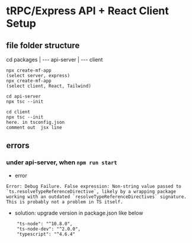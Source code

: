 # tRPC/Express API + React Client Setup

## file folder structure

cd packages
|
--- api-server
|
--- client

```
npx create-mf-app
(select server, express)
npx create-mf-app
(select client, React, Tailwind)

cd api-server
npx tsc --init

cd client
npx tsc --init
here. in tsconfig.json
comment out  jsx line

```

## errors

### under api-server, when `npm run start`

- error

```
Error: Debug Failure. False expression: Non-string value passed to `ts.resolveTypeReferenceDirective`, likely by a wrapping package working with an outdated `resolveTypeReferenceDirectives` signature. This is probably not a problem in TS itself.
```

- solution: upgrade version in package.json like below

```
	"ts-node": "^10.8.0",
	"ts-node-dev": "^2.0.0",
	"typescript": "^4.6.4"
```
